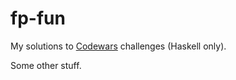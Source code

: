 # fp-fun

My solutions to [Codewars](http://www.codewars.com) challenges
(Haskell only).

Some other stuff.
